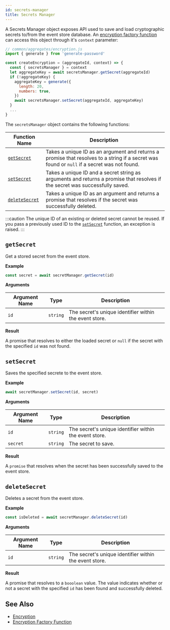 ```yaml
---
id: secrets-manager
title: Secrets Manager
---
```


A Secrets Manager object exposes API used to save and load cryptographic secrets to/from the event store database. An [encryption factory function](factory-function.md) can access this object through it's `context` parameter:

```js
// common/aggregates/encryption.js
import { generate } from 'generate-password'

const createEncryption = (aggregateId, context) => {
  const { secretsManager } = context
  let aggregateKey = await secretsManager.getSecret(aggregateId)
  if (!aggregateKey) {
    aggregateKey = generate({
      length: 20,
      numbers: true,
    })
    await secretsManager.setSecret(aggregateId, aggregateKey)
  }
  ...
}
```

The `secretsManager` object contains the following functions:

| Function Name                   | Description                                                                                                                                 |
| ------------------------------- | ------------------------------------------------------------------------------------------------------------------------------------------- |
| [`getSecret`](#getsecret)       | Takes a unique ID as an argument and returns a promise that resolves to a string if a secret was found or `null` if a secret was not found. |
| [`setSecret`](#setsecret)       | Takes a unique ID and a secret string as arguments and returns a promise that resolves if the secret was successfully saved.                |
| [`deleteSecret`](#deletesecret) | Takes a unique ID as an argument and returns a promise that resolves if the secret was successfully deleted.                                |

:::caution
The unique ID of an existing or deleted secret cannot be reused. If you pass a previously used ID to the [`setSecret`](#setsecret) function, an exception is raised.
:::

## `getSecret`

Get a stored secret from the event store.

**Example**

<!-- prettier-ignore-start -->

[mdis]:# (../../tests/eventstore-secrets/index.test.ts#get-secret)
```js
const secret = await secretManager.getSecret(id)
```
<!-- prettier-ignore-end -->

**Arguments**

| Argument Name | Type     | Description                                            |
| ------------- | -------- | ------------------------------------------------------ |
| `id`          | `string` | The secret's unique identifier within the event store. |

**Result**

A promise that resolves to either the loaded secret or `null` if the secret with the specified `id` was not found.

## `setSecret`

Saves the specified secrete to the event store.

**Example**

<!-- prettier-ignore-start -->

[mdis]:# (../../tests/eventstore-secrets/index.test.ts#set-secret)
```js
await secretManager.setSecret(id, secret)
```
<!-- prettier-ignore-end -->

**Arguments**

| Argument Name | Type     | Description                                            |
| ------------- | -------- | ------------------------------------------------------ |
| `id`          | `string` | The secret's unique identifier within the event store. |
| `secret`      | `string` | The secret to save.                                    |

**Result**

A `promise` that resolves when the secret has been successfully saved to the event store.

## `deleteSecret`

Deletes a secret from the event store.

**Example**

<!-- prettier-ignore-start -->

[mdis]:# (../../tests/eventstore-secrets/index.test.ts#delete-secret)
```js
const isDeleted = await secretManager.deleteSecret(id)
```
<!-- prettier-ignore-end -->

**Arguments**

| Argument Name | Type     | Description                                            |
| ------------- | -------- | ------------------------------------------------------ |
| `id`          | `string` | The secret's unique identifier within the event store. |

**Result**

A promise that resolves to a `booolean` value. The value indicates whether or not a secret with the specified `id` has been found and successfully deleted.

## See Also

- [Encryption](../../encryption.md)
- [Encryption Factory Function](factory-function.md)
